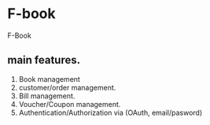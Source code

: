 # F-book
F-Book

## main features.
1. Book management
2. customer/order management.
3. Bill management.
4. Voucher/Coupon management.
5. Authentication/Authorization via (OAuth, email/pasword)

